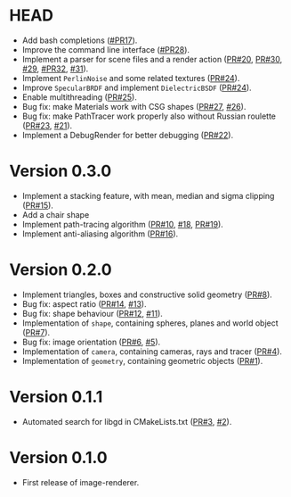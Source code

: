 # HEAD

- Add bash completions ([#PR17](https://github.com/teozec/image-renderer/pull/17)).
- Improve the command line interface ([#PR28](https://github.com/teozec/image-renderer/pull/28)).
- Implement a parser for scene files and a render action ([PR#20](https://github.com/teozec/image-renderer/pull/20), [PR#30](https://github.com/teozec/image-renderer/pull/30), [#29](https://github.com/teozec/image-renderer/issues/29), [#PR32](https://github.com/teozec/image-renderer/pull/32), [#31](https://github.com/teozec/image-renderer/issues/31)).
- Implement `PerlinNoise` and some related textures ([PR#24](https://github.com/teozec/image-renderer/pull/24)).
- Improve `SpecularBRDF` and implement `DielectricBSDF` ([PR#24](https://github.com/teozec/image-renderer/pull/24)).
- Enable multithreading ([PR#25](https://github.com/teozec/image-renderer/pull/25)).
- Bug fix: make Materials work with CSG shapes ([PR#27](https://github.com/teozec/image-renderer/pull/27), [#26](https://github.com/teozec/image-renderer/issues/26)).
- Bug fix: make PathTracer work properly also without Russian roulette ([PR#23](https://github.com/teozec/image-renderer/pull/23), [#21](https://github.com/teozec/image-renderer/issues/21)).
- Implement a DebugRender for better debugging ([PR#22](https://github.com/teozec/image-renderer/pull/22)).

# Version 0.3.0

- Implement a stacking feature, with mean, median and sigma clipping ([PR#15](https://github.com/teozec/image-renderer/pull/15)).
- Add a chair shape
- Implement path-tracing algorithm ([PR#10](https://github.com/teozec/image-renderer/pull/10), [#18](https://github.com/teozec/image-renderer/issues/18), [PR#19](https://github.com/teozec/image-renderer/pull/19)).
- Implement anti-aliasing algorithm ([PR#16](https://github.com/teozec/image-renderer/pull/16)).

# Version 0.2.0

- Implement triangles, boxes and constructive solid geometry ([PR#8](https://github.com/teozec/image-renderer/pull/8)).
- Bug fix: aspect ratio ([PR#14](https://github.com/teozec/image-renderer/pull/14), [#13](https://github.com/teozec/image-renderer/issues/13)).
- Bug fix: shape behaviour ([PR#12](https://github.com/teozec/image-renderer/pull/12), [#11](https://github.com/teozec/image-renderer/issues/11)).
- Implementation of `shape`, containing spheres, planes and world object ([PR#7](https://github.com/teozec/image-renderer/pull/7)).
- Bug fix: image orientation ([PR#6](https://github.com/teozec/image-renderer/pull/6), [#5](https://github.com/teozec/image-renderer/issues/5)).
- Implementation of `camera`, containing cameras, rays and tracer ([PR#4](https://github.com/teozec/image-renderer/pull/4)).
- Implementation of `geometry`, containing geometric objects ([PR#1](https://github.com/teozec/image-renderer/pull/1)).

# Version 0.1.1
- Automated search for libgd in CMakeLists.txt ([PR#3](https://github.com/teozec/image-renderer/pull/3), [#2](https://github.com/teozec/image-renderer/issues/2)).

# Version 0.1.0
- First release of image-renderer.
